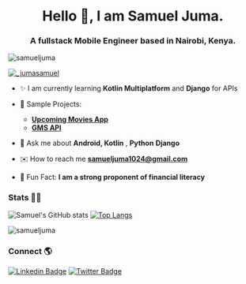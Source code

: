 <h1 align="center"> Hello 👋, I am Samuel Juma. </h1>
<h3 align="center">A fullstack Mobile Engineer based in Nairobi, Kenya. </h3>

<p align="left"> <img src="https://komarev.com/ghpvc/?username=samueljuma&label=Profile%20views&color=0e75b6&style=flat" alt="samueljuma" /> </p>

<p align="left"> <a href="https://x.com/_jumasamuel" target="blank"><img src="https://img.shields.io/twitter/follow/_jumasamuel?logo=twitter&style=for-the-badge" alt="_jumasamuel" /></a> </p>



* ✨ I am currently learning **Kotlin Multiplatform** and **Django** for APIs
  
* 🔭 Sample Projects:
  * [**Upcoming Movies App**](https://github.com/samueljuma/Upcoming-Movies)
  * [**GMS API**](https://lets-talk-)
  
* 💬 Ask me about **Android, Kotlin** , **Python** **Django**
  
* ✉️ How to reach me **samueljuma1024@gmail.com**
  
* 🤑 Fun Fact: **I am a strong proponent of financial literacy**

### Stats 📝📒
![Samuel's GitHub stats](https://github-readme-stats.vercel.app/api?username=samueljuma&show_icons=true&theme=radical)
[![Top Langs](https://github-readme-stats.vercel.app/api/top-langs/?username=samueljuma&layout=compact)](https://github.com/samueljuma/github-readme-stats)

<p><img align="center" src="https://github-readme-streak-stats.herokuapp.com/?user=samueljuma&" alt="samueljuma" /></p>

### Connect 🌎
[![Linkedin Badge](https://img.shields.io/badge/-LinkedIn-blue?style=flat-square&logo=Linkedin&logoColor=white&link=https://https://www.linkedin.com/in/samueljuma/)](https://www.linkedin.com/in/samueljuma/) 
[![Twitter Badge](https://img.shields.io/badge/-Twitter-1ca0f1?style=flat-square&labelColor=1ca0f1&logo=twitter&logoColor=white&link=https://twitter.com/_jumasamuel)](https://twitter.com/_jumasamuel)



<!---
samueljuma/samueljuma is a ✨ special ✨ repository because its `README.md` (this file) appears on your GitHub profile.
You can click the Preview link to take a look at your changes.
--->
